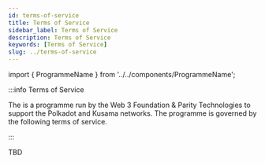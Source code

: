 ```yaml
---
id: terms-of-service
title: Terms of Service
sidebar_label: Terms of Service
description: Terms of Service
keywords: [Terms of Service]
slug: ../terms-of-service
---
```


import { ProgrammeName } from '../../components/ProgrammeName';


:::info Terms of Service <ProgrammeName/>

The <ProgrammeName/> is a programme run by the Web 3 Foundation & Parity Technologies to support the Polkadot and Kusama networks. The programme is governed by the following terms of service.

:::

TBD